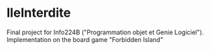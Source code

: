 # IleInterdite
Final project for Info224B ("Programmation objet et Genie Logiciel"). Implementation on the board game "Forbidden Island"
